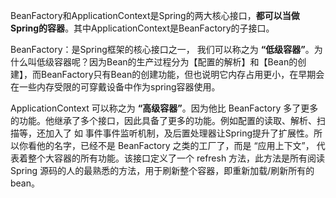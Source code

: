 BeanFactory和ApplicationContext是Spring的两大核心接口，**都可以当做Spring的容器**。其中ApplicationContext是BeanFactory的子接口。



 

BeanFactory：是Spring框架的核心接口之一， 我们可以称之为 **“低级容器”**。为什么叫低级容器呢？因为Bean的生产过程分为【配置的解析】和【Bean的创建】，而BeanFactory只有Bean的创建功能，但也说明它内存占用更小，在早期会在一些内存受限的可穿戴设备中作为spring容器使用。



ApplicationContext 可以称之为 **“高级容器”**。因为他比 BeanFactory 多了更多的功能。他继承了多个接口，因此具备了更多的功能。例如配置的读取、解析、扫描等，还加入了 如 事件事件监听机制，及后置处理器让Spring提升了扩展性。所以你看他的名字，已经不是 BeanFactory 之类的工厂了，而是 “应用上下文”， 代表着整个大容器的所有功能。该接口定义了一个 refresh 方法，此方法是所有阅读 Spring 源码的人的最熟悉的方法，用于刷新整个容器，即重新加载/刷新所有的 bean。



 

